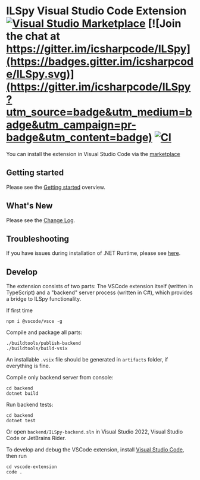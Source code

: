 # ILSpy Visual Studio Code Extension [![Visual Studio Marketplace](https://img.shields.io/visual-studio-marketplace/v/icsharpcode.ilspy-vscode)](https://twitter.com/ilspy) [![Join the chat at https://gitter.im/icsharpcode/ILSpy](https://badges.gitter.im/icsharpcode/ILSpy.svg)](https://gitter.im/icsharpcode/ILSpy?utm_source=badge&utm_medium=badge&utm_campaign=pr-badge&utm_content=badge) [![CI](https://github.com/icsharpcode/ilspy-vscode/actions/workflows/ci.yml/badge.svg)](https://github.com/icsharpcode/ilspy-vscode/actions/workflows/ci.yml)

You can install the extension in Visual Studio Code via the [marketplace](https://marketplace.visualstudio.com/items?itemName=icsharpcode.ilspy-vscode)

## Getting started

Please see the [Getting started](https://github.com/icsharpcode/ilspy-vscode/wiki/Getting-started) overview.

## What's New

Please see the [Change Log](./vscode-extension/CHANGELOG.md).


## Troubleshooting

If you have issues during installation of .NET Runtime, please see [here](https://github.com/icsharpcode/ilspy-vscode/wiki/Troubleshooting#download-of-net-runtime-fails-with-slow-internet-connection).

## Develop

The extension consists of two parts: The VSCode extension itself (written in TypeScript) and a "backend" server process (written in C#), which provides a bridge to ILSpy functionality.

If first time

```
npm i @vscode/vsce -g
```

Compile and package all parts:

```
./buildtools/publish-backend
./buildtools/build-vsix
```

An installable `.vsix` file should be generated in `artifacts` folder, if everything is fine.

Compile only backend server from console:

```
cd backend
dotnet build
```

Run backend tests:

```
cd backend
dotnet test
```

Or open `backend/ILSpy-backend.sln` in Visual Studio 2022, Visual Studio Code or JetBrains Rider.

To develop and debug the VSCode extension, install [Visual Studio Code](https://code.visualstudio.com/),
then run

```
cd vscode-extension
code .
```
